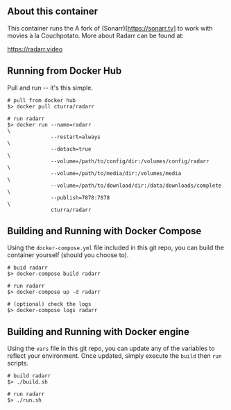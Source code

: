 About this container
---
This container runs the A fork of (Sonarr)[https://sonarr.tv] to work with movies à la Couchpotato. More about Radarr can be found at:

  https://radarr.video


Running from Docker Hub
---
Pull and run -- it's this simple.

```
# pull from docker hub
$> docker pull cturra/radarr

# run radarr
$> docker run --name=radarr                                           \
              --restart=always                                        \
              --detach=true                                           \
              --volume=/path/to/config/dir:/volumes/config/radarr     \
              --volume=/path/to/media/dir:/volumes/media              \
              --volume=/path/to/download/dir:/data/downloads/complete \
              --publish=7878:7878                                     \
              cturra/radarr
```


Building and Running with Docker Compose
---
Using the `docker-compose.yml` file included in this git repo, you can build
the container yourself (should you choose to).

```
# buid radarr
$> docker-compose build radarr

# run radarr
$> docker-compose up -d radarr

# (optional) check the logs
$> docker-compose logs radarr
```


Building and Running with Docker engine
---
Using the `vars` file in this git repo, you can update any of the variables to
reflect your environment. Once updated, simply execute the `build` then `run` scripts.

```
# build radarr
$> ./build.sh

# run radarr
$> ./run.sh
```
